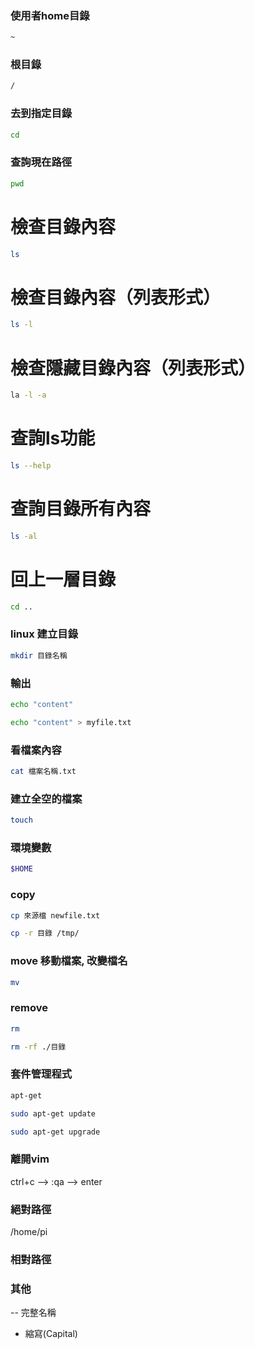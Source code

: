 ### 使用者home目錄
```bash
~
```
### 根目錄
```bash
/
```
### 去到指定目錄
```bash
cd
```
### 查詢現在路徑
```bash
pwd
```
# 檢查目錄內容
```bash
ls
```
# 檢查目錄內容（列表形式）
```bash
ls -l
```
# 檢查隱藏目錄內容（列表形式）
```bash
la -l -a
```
# 查詢ls功能
```bash
ls --help
```
# 查詢目錄所有內容
```bash
ls -al
```
# 回上一層目錄
```bash
cd ..
```
### linux 建立目錄
```bash
mkdir 目錄名稱
```
### 輸出
```bash
echo "content"
```
```bash
echo "content" > myfile.txt
```
### 看檔案內容
```bash
cat 檔案名稱.txt
```
### 建立全空的檔案
```bash
touch
```
### 環境變數
```bash
$HOME
```
### copy 
```bash
cp 來源檔 newfile.txt
```
```bash
cp -r 目錄 /tmp/
```
### move 移動檔案, 改變檔名
```bash
mv
```
### remove 
```bash
rm 
```
```bash
rm -rf ./目錄
```
### 套件管理程式
```bash
apt-get
```
```bash
sudo apt-get update 
```
```bash
sudo apt-get upgrade
```



### 離開vim
ctrl+c --> :qa --> enter

### 絕對路徑 
/home/pi
### 相對路徑
### 其他
-- 完整名稱
- 縮寫(Capital)



